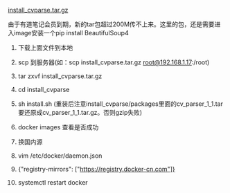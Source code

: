 

[install_cvparse.tar.gz](attachments/WEBRESOURCE15b39c4ce28821452550d5d622bba73finstall_cvparse.tar.gz)



由于有道笔记会员到期，新的tar包超过200M传不上来。这里的包，还是需要进入image安装一个pip install BeautifulSoup4





1. 下载上面文件到本地

1. scp  到服务器(如：scp install_cvparse.tar.gz root@192.168.1.17:/root)

1. tar zxvf install_cvparse.tar.gz 

1. cd install_cvparse

1. sh install.sh  (重装后注意install_cvparse/packages里面的cv_parser_1_1.tar要还原成cv_parser_1_1.tar.gz。否则gzip失败)

1. docker images  查看是否成功

1. 换国内源

1. vim /etc/docker/daemon.json

1. {"registry-mirrors": ["https://registry.docker-cn.com"]}

1. systemctl restart docker



